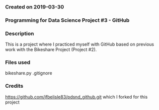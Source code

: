 ### Created on 2019-03-30

### Programming for Data Science Project #3 - GitHub

### Description
This is a project where I practiced myself with GitHub based on previous work with the Bikeshare Project (Project #2).

### Files used
bikeshare.py
.gitignore

### Credits
https://github.com/jfbelisle83/pdsnd_github.git which I forked for this project